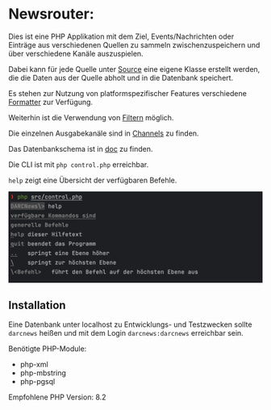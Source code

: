 # Newsrouter:

Dies ist eine PHP Applikation mit dem Ziel, Events/Nachrichten oder Einträge aus verschiedenen Quellen zu sammeln zwischenzuspeichern und über verschiedene Kanäle auszuspielen.

Dabei kann für jede Quelle unter [Source](src/Source) eine eigene Klasse erstellt werden, die die Daten aus der Quelle abholt und in die Datenbank speichert.

Es stehen zur Nutzung von platformspezifischer Features verschiedene [Formatter](src/Formatter) zur Verfügung.

Weiterhin ist die Verwendung von [Filtern](src/Filter) möglich.

Die einzelnen Ausgabekanäle sind in [Channels](src/Channel) zu finden.

Das Datenbankschema ist in [doc](doc) zu finden.

Die CLI ist mit `php control.php` erreichbar.

`help` zeigt eine Übersicht der verfügbaren Befehle.

![cli_help.png](img/cli_help.png)

## Installation

Eine Datenbank unter localhost zu Entwicklungs- und Testzwecken sollte `darcnews` heißen und mit dem Login `darcnews:darcnews` erreichbar sein.

Benötigte PHP-Module:
* php-xml
* php-mbstring
* php-pgsql

Empfohlene PHP Version: 8.2